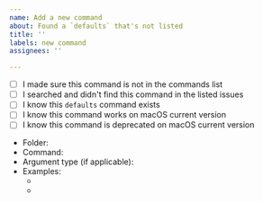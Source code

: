 ```yaml
---
name: Add a new command
about: Found a `defaults` that's not listed
title: ''
labels: new command
assignees: ''

---
```


<!-- Please fill in this template -->
<!-- Check [x] / Unchecked [ ] -->
- [ ] I made sure this command is not in the commands list
- [ ] I searched and didn't find this command in the listed issues
- [ ] I know this `defaults` command exists
- [ ] I know this command works on macOS current version
- [ ] I know this command is deprecated on macOS current version

<!-- Please add informations about this command -->
- Folder: <!-- Where should the command be included? -->
- Command: <!-- defaults write ... ... -->
- Argument type (if applicable): <!-- string/bool/float/... -->
- Examples:
  - <!-- Example 1 -->
  - <!-- Example 2 -->
